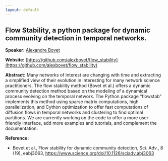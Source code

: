 ```yaml
---
layout: default
---
```


## Flow Stability, a python package for dynamic community detection in temporal networks.

**Speaker:** [Alexandre Bovet](https://alexbovet.github.io/)

**Website:** [https://github.com/alexbovet/flow_stability](https://github.com/alexbovet/flow_stability)

**Abstract:** Many networks of interest are changing with time and extracting a simplified view of their evolution in interesting for many network science practitioners. The flow stability method (Bovet et al.) offers a dynamic community detection method based on the modeling of a dynamical process evolving on the temporal network. The Python package “flowstab” implements this method using sparse matrix computations, high parallelization, and Cython optimization to offer fast computations of diffusion flows in temporal networks and clustering to find optimal partitions. We are currently working on the code to offer a more user-friendly interface, add more examples and tutorials, and complement the documentation.

**Reference:**

 - Bovet et al., Flow stability for dynamic community detection, Sci. Adv., 8 (19), eabj3063, https://www.science.org/doi/10.1126/sciadv.abj3063